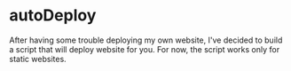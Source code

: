 # autoDeploy

After having some trouble deploying my own website, I've decided to build a script that will deploy website for you.
For now, the script works only for static websites.

